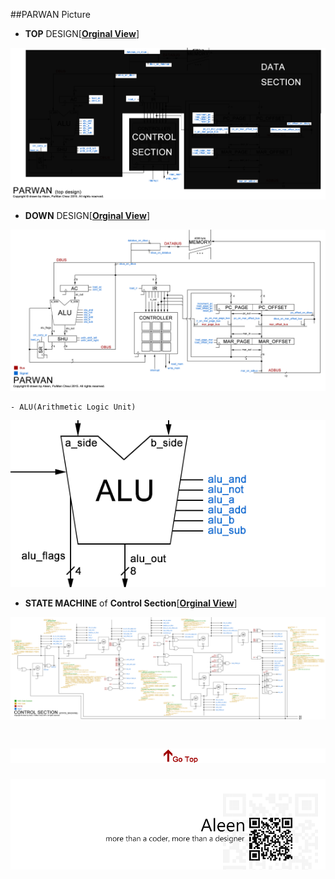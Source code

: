 ##PARWAN Picture

- **TOP** DESIGN[[**Orginal View**](https://raw.githubusercontent.com/aleen42/PersonalWiki/master/Embedded_System/PARWAN/PARWAN_DESIGN\(top%20design\).png)]

<a href="https://raw.githubusercontent.com/aleen42/PersonalWiki/master/Embedded_System/PARWAN/PARWAN_DESIGN(top%20design).png" target="_blank" alt="PARWAN_TOP_DESIGN" title="點擊原圖"><img src="./PARWAN_DESIGN(top design).png"></a>

- **DOWN** DESIGN[[**Orginal View**](https://raw.githubusercontent.com/aleen42/PersonalWiki/master/Embedded_System/PARWAN/PARWAN_DESIGN.png)]

<a href="https://raw.githubusercontent.com/aleen42/PersonalWiki/master/Embedded_System/PARWAN/PARWAN_DESIGN.png" target="_blank" alt="PARWAN_DOWN_DESIGN" title="點擊原圖"><img src="./PARWAN_DESIGN.png"></a>

	- ALU(Arithmetic Logic Unit)
	
<a href="https://raw.githubusercontent.com/aleen42/PersonalWiki/master/Embedded_System/PARWAN/ALU.png" target="_blank" alt="PARWAN_ALU" title="點擊原圖"><img src="./ALU.png"></a>

- **STATE MACHINE** of **Control Section**[[**Orginal View**](https://raw.githubusercontent.com/aleen42/PersonalWiki/master/Embedded_System/PARWAN/Control_Section.png)]

<a href="https://raw.githubusercontent.com/aleen42/PersonalWiki/master/Embedded_System/PARWAN/Control_Section.png" target="_blank" alt="STATE_MACHINE_OF_CONTROL_SECTION" title="點擊原圖"><img src="./Control_Section.png"></a>

<a href="#" style="left:200px;"><img src="./../../pic/gotop.png"></a>
=====
<a href="http://aleen42.github.io/" target="_blank" ><img src="./../../pic/tail.gif"></a>
